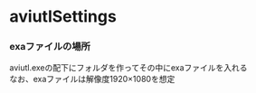 # aviutlSettings

### exaファイルの場所
aviutl.exeの配下にフォルダを作ってその中にexaファイルを入れる  
なお、exaファイルは解像度1920×1080を想定
